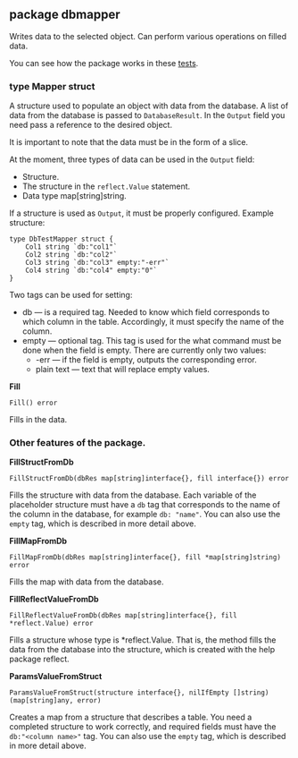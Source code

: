 ## package dbmapper
Writes data to the selected object. Can perform various operations on 
filled data.

You can see how the package works in these [tests](https://github.com/uwine4850/foozy/tree/master/tests/dbtest/dbmapper_test).

### type Mapper struct
A structure used to populate an object with data from the database.
A list of data from the database is passed to `DatabaseResult`. 
In the `Output` field you need pass a reference to the desired object.

It is important to note that the data must be in the form of a slice.

At the moment, three types of data can be used in the `Output` field:
* Structure.
* The structure in the `reflect.Value` statement.
* Data type map[string]string.

If a structure is used as `Output`, it must be properly configured.
Example structure:
```
type DbTestMapper struct {
	Col1 string `db:"col1"`
	Col2 string `db:"col2"`
	Col3 string `db:"col3" empty:"-err"`
	Col4 string `db:"col4" empty:"0"`
}
```
Two tags can be used for setting:
* db — is a required tag. Needed to know which field corresponds to which
column in the table. Accordingly, it must specify the name of the column.
* empty — optional tag. This tag is used for the what command 
must be done when the field is empty. There are currently only two values:
    * -err — if the field is empty, outputs the corresponding error.
    * plain text — text that will replace empty values.

__Fill__
```
Fill() error 
```
Fills in the data.

### Other features of the package.

__FillStructFromDb__
```
FillStructFromDb(dbRes map[string]interface{}, fill interface{}) error
```
Fills the structure with data from the database.
Each variable of the placeholder structure must have a `db` tag that corresponds to the name of the column in the database, for example `db: "name"`. You can also use the `empty` tag, which is described in more detail above.

__FillMapFromDb__
```
FillMapFromDb(dbRes map[string]interface{}, fill *map[string]string) error
```
Fills the map with data from the database.

__FillReflectValueFromDb__
```
FillReflectValueFromDb(dbRes map[string]interface{}, fill *reflect.Value) error
```
Fills a structure whose type is *reflect.Value. That is, the method fills the data from the database into the structure, which is created with the help 
package reflect.

__ParamsValueFromStruct__
```
ParamsValueFromStruct(structure interface{}, nilIfEmpty []string) (map[string]any, error)
```
Creates a map from a structure that describes a table.
You need a completed structure to work correctly, and required fields must have the `db:"<column name>"` tag.
You can also use the `empty` tag, which is described in more detail above.